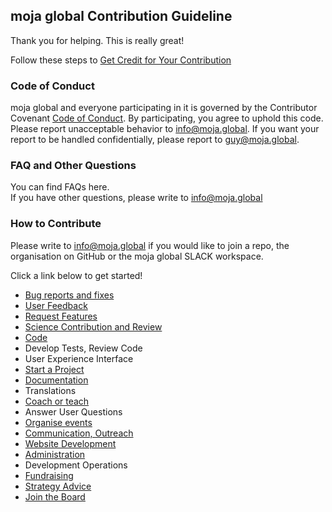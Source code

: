 ## moja global Contribution Guideline

Thank you for helping. This is really great!    

Follow these steps to [Get Credit for Your Contribution](https://github.com/moja-global/About-moja-global/blob/master/Contributing/How-to-Get-Credit-for-Your-Contribution.md)


### Code of Conduct
moja global and everyone participating in it is governed by the Contributor Covenant [Code of Conduct](https://github.com/moja-global/.github/blob/master/CODE_OF_CONDUCT.md). By participating, you agree to uphold this code. Please report unacceptable behavior to info@moja.global. If you want your report to be handled confidentially, please report to guy@moja.global. 


### FAQ and Other Questions
You can find FAQs here.  
If you have other questions, please write to info@moja.global  

### How to Contribute
Please write to info@moja.global if you would like to join a repo, the organisation on GitHub or the moja global SLACK workspace.  
  
Click a link below to get started!



*   [Bug reports and fixes](https://github.com/moja-global/.github/blob/master/Contributing/How-to-Report-Bugs.md)
*   [User Feedback](https://github.com/moja-global/.github/blob/master/Contributing/How-to-Provide-User-Feedback.md)
*   [Request Features](https://github.com/moja-global/.github/blob/master/Contributing/How-to-Request-a-New-Feature.md)
*   [Science Contribution and Review](https://github.com/moja-global/About-moja-global/blob/master/Contributing/How-to-Contribute-Review-Science-Design.md)
*   [Code](https://github.com/moja-global/About-moja-global/blob/master/Contributing/How-to-Contribute-Code.md) 
*   Develop Tests, Review Code
*   User Experience Interface
*   [Start a Project](https://github.com/moja-global/.github/blob/master/Contributing/How-to-Start-a-New-Project.md)
*   [Documentation](https://github.com/moja-global/About-moja-global/blob/master/Contributing/How-to-Document-Your-Contribution.md)
*   Translations
*   [Coach or teach](https://github.com/moja-global/About-moja-global/blob/master/Contributing/How-to-Coach-New-Contributors.md) 
*   Answer User Questions
*   [Organise events](https://github.com/moja-global/About-moja-global/blob/master/Contributing/How-to-Organise-Events.md)
*   [Communication, Outreach](https://github.com/moja-global/About-moja-global/blob/master/Contributing/How-to-Assist-with-Comms.md)
*   [Website Development](https://github.com/moja-global/About-moja-global/blob/master/Contributing/How-to-Improve-the-Website.md)
*   [Administration](https://github.com/moja-global/About-moja-global/blob/master/Contributing/How-to-Assist-with-Admin.md)
*   Development Operations
*   [Fundraising](https://github.com/moja-global/About-moja-global/blob/master/Contributing/How-to-Assist-with-Fundraising.md)
*   [Strategy Advice](https://github.com/moja-global/.github/blob/master/Contributing/How-to-Provide-Strategic-Advice.md)
*   [Join the Board](https://github.com/moja-global/About-moja-global/blob/master/Contributing/How-to-Join-the-Strategy-Board.md)

